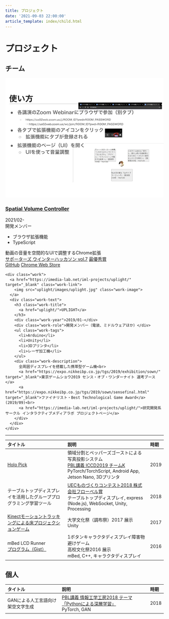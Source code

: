 ```yaml
---
title: プロジェクト
date: '2021-09-03 22:00:00'
article_template: index/child.html
---
```

# プロジェクト

## チーム

<section class="s-works">
  <div class="works">
    <div class="work">
      <a href="https://github.com/miniature-octo-guide/spatial-volume-controller" target="_blank" class="work-link">
        <img src="spatial_volume_controller/images/spatial_volume_controller.jpg" class="work-image">
      </a>
      <div class="work-text">
        <h3 class="work-title">
          <a href="spatial_volume_controller/">Spatial Volume Controller</a>
        </h3>
        <div class="work-year">2021/02-</div>
        <div class="work-role">開発メンバー</div>
        <ul class="work-tags">
          <li>ブラウザ拡張機能</li>
          <li>TypeScript</li>
        </ul>
        <div class="work-description">
          動画の音量を空間的なUIで調整するChrome拡張<br>
          <a href="https://talent.supporterz.jp/events/28d759c2-50b4-456d-889b-1f08abf6c053/" target="_blank">サポーターズ ウインターハッカソン vol.7</a>
          <a href="https://twitter.com/nacopaguu/status/1365963599538135041" target="_blank">最優秀賞</a><br>
          <a href="https://github.com/miniature-octo-guide/spatial-volume-controller">GitHub</a>
          <a href="https://chrome.google.com/webstore/detail/pnkkbnogmhohlilallaniclhcekdahmm">Chrome Web Store</a>
        </div>
      </div>
    </div>

    <div class="work">
      <a href="https://imedia-lab.net/iml-projects/uplight/" target="_blank" class="work-link">
        <img src="uplight/images/uplight.jpg" class="work-image">
      </a>
      <div class="work-text">
        <h3 class="work-title">
          <a href="uplight/">UPLIGHT</a>
        </h3>
        <div class="work-year">2019/01-</div>
        <div class="work-role">開発メンバー（電装、ミドルウェアほか）</div>
        <ul class="work-tags">
          <li>Arduino</li>
          <li>Unity</li>
          <li>3Dプリンタ</li>
          <li>レーザ加工機</li>
        </ul>
        <div class="work-description">
          全周囲ディスプレイを搭載した携帯型ゲーム機<br>
          <a href="https://expo.nikkeibp.co.jp/tgs/2019/exhibition/sown/" target="_blank">東京ゲームショウ2019 センス・オブ・ワンダーナイト 選考ブース</a>
          <a href="https://expo.nikkeibp.co.jp/tgs/2019/sown/sensefinal.html" target="_blank">ファイナリスト・Best Technological Game Award</a> (2019/09)<br>
          <a href="https://imedia-lab.net/iml-projects/uplight/">研究開発系サークル インタラクティブメディアラボ プロジェクトページ</a>
        </div>
      </div>
    </div>

  </div>
</section>

---

|タイトル|説明|時期|
|:--|:--|:--|
|[Holo Pick](holopick/)|領域分割とペッパーズゴーストによる写真投影システム <br> [PBL講義 ICCD2019 チームK](https://www.ce.uec.ac.jp/projects/) <br> PyTorch/TorchScript, Android App, Jetson Nano, 3Dプリンタ|2019|
|テーブルトップディスプレイを活用したグループプログラミング学習ツール|[UECものづくりコンテスト2018 株式会社フローベル賞](https://www.uec.ac.jp/news/announcement/2018/20180627_1107.html) <br> テーブルトップディスプレイ, express (Node.js), WebSocket, Unity, Processing|2018|
|[Kinectモーショントラッキングによる床プロジェクションゲーム](floor_proj_2017/)|大学文化祭（調布祭）2017 展示 <br> Unity|2017|
|mBed LCD Runner <br> [プログラム（Gist）](https://gist.github.com/aoirint/d6bd55c0f4f02582ae7c4069b6486e4c)|1ボタンキャラクタディスプレイ障害物避けゲーム <br> 高校文化祭2016 展示 <br> mBed, C++, キャラクタディスプレイ|2016|

## 個人
|タイトル|説明|時期|
|:--|:--|:--|
|GANによる人工言語向け架空文字生成|[PBL講義 情報工学工房2018 テーマ「Pythonによる深層学習」](http://pr.cei.uec.ac.jp/kobo2018/index.php) <br> PyTorch, GAN|2018|
